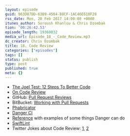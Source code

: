 ```yaml
---
layout: episode
guid: 963D87DD-63B9-4504-88CF-1AC46E610F20
rss_date: Mon, 20 Feb 2017 14:00:00 +0000
itunes_author: Soroush Khanlou & Chris Dzombak
tion: '00:26:42.53'
episode_length: 19360032
media_url: Episode_18_-_Code_Review.mp3
dc_creator: Chris Dzombak
title: 18. Code Review
categories: ["episodes"]
tags: []
status: publish
type: post
published: true
meta: {}
---
```

- [The Joel Test: 12 Steps To Better Code](https://www.joelonsoftware.com/2000/08/09/the-joel-test-12-steps-to-better-code/)
- [On Code Review](http://glen.nu/ramblings/oncodereview.php)
- GitHub: [Pull Request Reviews](https://help.github.com/articles/about-pull-request-reviews/)
- BitBucket: [Working with Pull Requests](https://confluence.atlassian.com/bitbucket/work-with-pull-requests-223220593.html)
- [Phabricator](https://www.phacility.com/)
- [Danger CI](https://github.com/danger/danger)
- [Reference](http://danger.systems/reference.html) with examples of some things Danger can do
- [SwiftLint](https://github.com/realm/SwiftLint)
- Twitter Jokes about Code Review: [1](https://twitter.com/iamdevloper/status/397664295875805184?lang=en), [2](https://twitter.com/fioroco/status/671128541057142784?lang=en)
